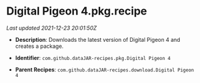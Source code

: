 # Digital Pigeon 4.pkg.recipe

_Last updated 2021-12-23 20:01:50Z_

- **Description**: Downloads the latest version of Digital Pigeon 4 and creates a package.

- **Identifier**: `com.github.dataJAR-recipes.pkg.Digital Pigeon 4`

- **Parent Recipes**: `com.github.dataJAR-recipes.download.Digital Pigeon 4`
